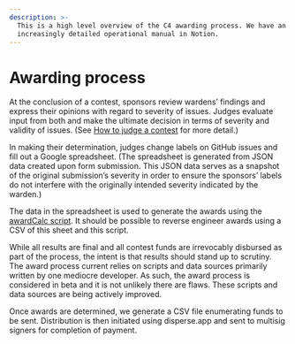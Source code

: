 ```yaml
---
description: >-
  This is a high level overview of the C4 awarding process. We have an
  increasingly detailed operational manual in Notion.
---
```


# Awarding process

At the conclusion of a contest, sponsors review wardens’ findings and express their opinions with regard to severity of issues. Judges evaluate input from both and make the ultimate decision in terms of severity and validity of issues. (See [How to judge a contest](../../roles/judges/how-to-judge-a-contest.md) for more detail.)

In making their determination, judges change labels on GitHub issues and fill out a Google spreadsheet. (The spreadsheet is generated from JSON data created upon form submission. This JSON data serves as a snapshot of the original submission’s severity in order to ensure the sponsors’ labels do not interfere with the originally intended severity indicated by the warden.)

The data in the spreadsheet is used to generate the awards using the [awardCalc script](https://github.com/code-423n4/awardcalc). It should be possible to reverse engineer awards using a CSV of this sheet and this script.

While all results are final and all contest funds are irrevocably disbursed as part of the process, the intent is that results should stand up to scrutiny. The award process current relies on scripts and data sources primarily written by one mediocre developer. As such, the award process is considered in beta and it is not unlikely there are flaws. These scripts and data sources are being actively improved.

Once awards are determined, we generate a CSV file enumerating funds to be sent. Distribution is then initiated using disperse.app and sent to multisig signers for completion of payment.
